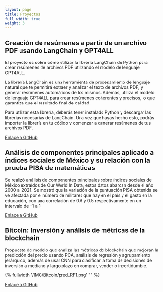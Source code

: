 ```yaml
---
layout: page
title: Proyectos
full_width: true
weight: 3
---
```


## Creación de resúmenes a partir de un archivo PDF usando LangChain y GPT4ALL

El proyecto es sobre cómo utilizar la librería LangChain de Python para crear resúmenes de archivos PDF utilizando el modelo de lenguaje GPT4ALL.

La librería LangChain es una herramienta de procesamiento de lenguaje natural que te permitirá extraer y analizar el texto de archivos PDF, y generar resúmenes automáticos de los mismos. Además, utiliza el modelo de lenguaje GPT4ALL para crear resúmenes coherentes y precisos, lo que garantiza que el resultado final de calidad.

Para utilizar esta librería, deberás tener instalado Python y descargar las librerias necesarias de LangChain. Una vez que hayas hecho esto, podrás importar la librería en tu código y comenzar a generar resúmenes de tus archivos PDF.

[Enlace a GitHub](https://github.com/sacbegg/SummaryLLM)

## Análisis de componentes principales aplicado a índices sociales de México y su relación con la prueba PISA de matemáticas

Se realizó análisis de componentes principales sobre índices sociales de México extraídos de Our World In Data, estos datos abarcan desde el año 2000 al 2021. Se mostró que la variación de la puntuación PISA obtenida se ve afectada por el número de militares que hay en el país y el gasto en la educación, con una correlación de 0.6 y 0.5 respectivamente en un intervalo de -1 a 1.

[Enlace a GitHub](https://github.com/sacbegg/PCA-sobre-datos-sociales-Mexico)


## Bitcoin: Inversión y análisis de métricas de la blockchain

Propuesta de modelo que analiza las métricas de blockchain que mejoran la predicción del precio usando PCA, análisis de regresión y agrupamiento jerárquico, además de usar CNN para clasificar la toma de decisiones de inversión a mediano y largo plazo en comprar, vender o incertidumbre.

{% fullwidth '/IMG/Bitcoin/pred_RF1.png' "" %}


[Enlace a GitHub](https://github.com/sacbegg/Data-science-algorithm-thesis-bitcoin)
